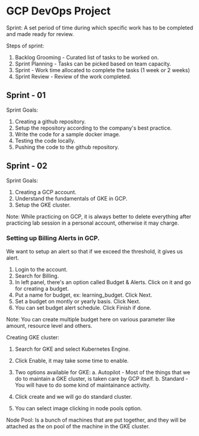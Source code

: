 # GCP DevOps Project

Sprint: A set period of time during which specific work has to be completed and made ready for review. 

Steps of sprint:
1. Backlog Grooming - Curated list of tasks to be worked on. 
2. Sprint Planning - Tasks can be picked based on team capacity. 
3. Sprint - Work time allocated to complete the tasks (1 week or 2 weeks)
4. Sprint Review - Review of the work completed. 


## Sprint - 01 

Sprint Goals: 
1. Creating a github repository. 
2. Setup the repository according to the company's best practice. 
3. Write the code for a sample docker image. 
4. Testing the code locally. 
5. Pushing the code to the github repository. 


## Sprint - 02 

Sprint Goals:
1. Creating a GCP account. 
2. Understand the fundamentals of GKE in GCP. 
3. Setup the GKE cluster. 

Note: While practicing on GCP, it is always better to delete everything after practicing lab session in a personal account, otherwise it may charge. 

### Setting up Billing Alerts in GCP.

We want to setup an alert so that if we exceed the threshold, it gives us alert. 

1. Login to the account. 
2. Search for Billing.
3. In left panel, there's an option called Budget & Alerts. Click on it and go for creating a budget. 
4. Put a name for budget, ex: learning_budget. Click Next. 
5. Set a budget on montly or yearly basis. Click Next. 
6. You can set budget alert schedule. Click Finish if done. 

Note: You can create multiple budget here on various parameter like amount, resource level and others. 


Creating GKE cluster:
1. Search for GKE and select Kubernetes Engine. 
2. Click Enable, it may take some time to enable. 
3. Two options available for GKE:
    a. Autopilot - Most of the things that we do to maintain a GKE cluster, is taken care by GCP itself.
    b. Standard - You will have to do some kind of maintainance activity. 

4. Click create and we will go do standard cluster. 
5. You can select image clicking in node pools option.

Node Pool: Is a bunch of machines that are put together, and they will be attached as the on pool of the machine in the GKE cluster. 



















